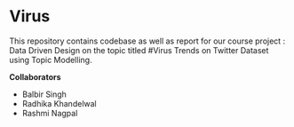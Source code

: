 # Virus
This repository contains codebase as well as report for our course project : Data Driven Design on the topic titled #Virus Trends on Twitter Dataset using Topic Modelling.

**Collaborators**
- Balbir Singh
- Radhika Khandelwal
- Rashmi Nagpal
